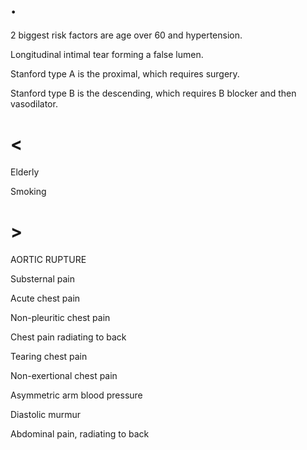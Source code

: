 # .

2 biggest risk factors are age over 60 and hypertension.

Longitudinal intimal tear forming a false lumen.

Stanford type A is the proximal, which requires surgery.

Stanford type B is the descending, which requires B blocker and then vasodilator.

# <

Elderly

Smoking

# >

AORTIC RUPTURE

Substernal pain

Acute chest pain

Non-pleuritic chest pain

Chest pain radiating to back

Tearing chest pain

Non-exertional chest pain

Asymmetric arm blood pressure

Diastolic murmur

Abdominal pain, radiating to back
